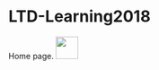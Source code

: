# LTD-Learning2018
Home page.
<img src="https://media.giphy.com/media/1oGry8XvYnjalpjMer/giphy.gif" width="40" height="40" />



